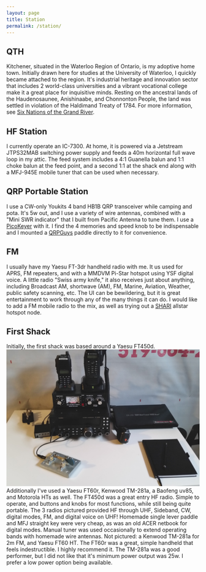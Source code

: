 ```yaml
---
layout: page
title: Station
permalink: /station/
---
```

## QTH
Kitchener, situated in the Waterloo Region of Ontario, is my adoptive home town. Initially drawn here for studies at the University of Waterloo, I quickly
became attached to the region. It's industrial heritage and innovation sector that includes 2 world-class universities and a vibrant vocational college
make it a great place for inquisitive minds.
Resting on the ancestral lands of the Haudenosaunee, Anishinaabe, and Chonnonton People, the land was settled in violation of the Haldimand Treaty of 1784. For more information, see [Six Nations of the Grand River](https://www.sixnations.ca/key-issues/land-rights).


## HF Station
I currently operate an IC-7300. At home, it is powered via a Jetstream JTPS32MAB switching
power supply and feeds a 40m horizontal full wave loop in my attic. The feed system includes
a 4:1 Guanella balun and 1:1 choke balun at the feed point, and a second 1:1 at the shack end
along with a MFJ-945E mobile tuner that can be used when necessary.

## QRP Portable Station
I use a CW-only Youkits 4 band HB1B QRP transceiver while camping and pota. It's 5w out, and I use a variety of wire
antennas, combined with a "Mini SWR indicator" that I built from Pacific Antenna to tune them.
I use a [PicoKeyer](http://www.hamgadgets.com/ULTRA-PICOKEYER) with it. I find the 4 memories
and speed knob to be indispensable and I mounted a [QRPGuys](http://www.hamgadgets.com/ULTRA-PICOKEYER)
paddle directly to it for convenience.

## FM
I usually have my Yaesu FT-3dr handheld radio with me. It us used for APRS, FM repeaters, and
with a MMDVM Pi-Star hotspot using YSF digital voice. A little radio "Swiss army knife,"
it also receives just about anything, including Broadcast AM, shortwave (AM), FM, Marine, Aviation, Weather,
public safety scanning, etc. The UI can be bewildering, but it is great entertainment to
work through any of the many things it can do.
I would like to add a FM mobile radio
to the mix, as well as trying out a [SHARI](http://kitsforhams.com/) allstar hotspot node.

## First Shack
Initially, the first shack was based around a Yaesu FT450d.
![Photograph of my first "shack" with ft-450d hf radio](assets/images/old_station.jpg)
Additionally I've used a Yaesu FT60r, Kenwood TM-281a, a Baofeng uv85, and
Motorola HTs as well. The FT450d was a great entry HF radio.
Simple to operate, and
buttons and knobs for most functions, while still being quite portable.
The 3 radios pictured provided HF through UHF, Sideband, CW, digital modes, FM, and digital
voice on UHF! Homemade single lever paddle and MFJ straight key were very cheap, as
was an old ACER netbook for digital modes. Manual tuner was used occasionally to extend
operating bands with homemade wire antennas.  Not pictured: a Kenwood TM-281a for 2m FM, and
Yaesu FT60 HT. The FT60r was a great, simple handheld that feels indestructible. I highly
recommend it. The TM-281a was a good performer, but I did not like that it's minimum
power output was 25w. I prefer a low power option being available.
